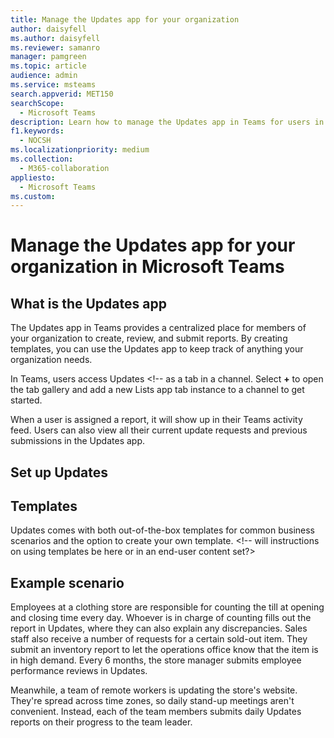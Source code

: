 ```yaml
---
title: Manage the Updates app for your organization
author: daisyfell
ms.author: daisyfell
ms.reviewer: samanro
manager: pamgreen
ms.topic: article
audience: admin
ms.service: msteams
search.appverid: MET150
searchScope:
  - Microsoft Teams
description: Learn how to manage the Updates app in Teams for users in your organization.
f1.keywords:
  - NOCSH
ms.localizationpriority: medium
ms.collection: 
  - M365-collaboration
appliesto: 
  - Microsoft Teams
ms.custom: 
---
```


# Manage the Updates app for your organization in Microsoft Teams

## What is the Updates app

The Updates app in Teams provides a centralized place for members of your organization to create, review, and submit reports. By creating templates, you can use the Updates app to keep track of anything your organization needs.

In Teams, users access Updates <!-- as a tab in a channel. Select **+** to open the tab gallery and add a new Lists app tab instance to a channel to get started.

<!--Who can create templates?-->

When a user is assigned a report, it will show up in their Teams activity feed. Users can also view all their current update requests and previous submissions in the Updates app.

## Set up Updates

<!-- this is where I need input-->

## Templates

Updates comes with both out-of-the-box templates for common business scenarios and the option to create your own template. <!-- will instructions on using templates be here or in an end-user content set?>

## Example scenario

Employees at a clothing store are responsible for counting the till at opening and closing time every day. Whoever is in charge of counting fills out the report in Updates, where they can also explain any discrepancies. Sales staff also receive a number of requests for a certain sold-out item. They submit an inventory report to let the operations office know that the item is in high demand. Every 6 months, the store manager submits employee performance reviews in Updates.

Meanwhile, a team of remote workers is updating the store's website. They're spread across time zones, so daily stand-up meetings aren't convenient. Instead, each of the team members submits daily Updates reports on their progress to the team leader.
